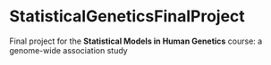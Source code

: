 # StatisticalGeneticsFinalProject

Final project for the **Statistical Models in Human Genetics** course: a genome-wide association study
